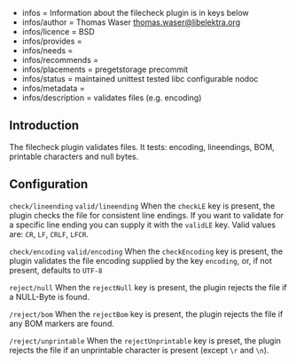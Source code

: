 - infos = Information about the filecheck plugin is in keys below
- infos/author = Thomas Waser <thomas.waser@libelektra.org>
- infos/licence = BSD
- infos/provides =
- infos/needs =
- infos/recommends =
- infos/placements = pregetstorage precommit
- infos/status = maintained unittest tested libc configurable nodoc
- infos/metadata =
- infos/description = validates files (e.g. encoding)

## Introduction

The filecheck plugin validates files. It tests: encoding, lineendings, BOM, printable characters and null bytes.

## Configuration

`check/lineending`
`valid/lineending`
When the `checkLE` key is present, the plugin checks the file for consistent line endings. If you want to validate for a specific line ending you can supply it with the `validLE` key. Valid values are: `CR`, `LF`, `CRLF`, `LFCR`.

`check/encoding`
`valid/encoding`
When the `checkEncoding` key is present, the plugin validates the file encoding supplied by the key `encoding`, or, if not present, defaults to `UTF-8`

`reject/null`
When the `rejectNull` key is present, the plugin rejects the file if a NULL-Byte is found.

`/reject/bom`
When the `rejectBom` key is present, the plugin rejects the file if any BOM markers are found.

`/reject/unprintable`
When the `rejectUnprintable` key is preset, the plugin rejects the file if an unprintable character is present (except `\r` and `\n`).
